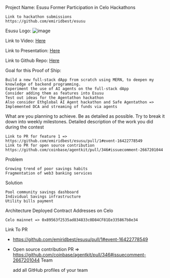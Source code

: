 Project Name: Esusu
Former Participation in Celo Hackathons

    Link to hackathon submissions
    https://github.com/emiridbest/esusu

Esusu Logo: ![image](https://github.com/user-attachments/assets/1c330865-ab34-4da1-b369-192d5f4193a6)


Link to Video: [Here](https://youtu.be/41HFfpRT5mc)

Link to Presentation: [Here](https://www.canva.com/design/DAGDFgtRRjg/rbi6dJBYbt1rEjKQW0tWgQ/view?utm_content=DAGDFgtRRjg&utm_campaign=designshare&utm_medium=link2&utm_source=uniquelinks&utlId=ha4a02222aa)

Link to Github Repo: [Here](https://github.com/emiridbest/esusu)

Goal for this Proof of Ship:

    Build a new full-stack dApp from scratch using MERN, to deepen my knowledge of backend programming.
    Experiment the use of AI agents on the full-stack dApp
    Consider adding them as features into Esusu
    Test out ideas for the Agentathon hackathon
    Also consider Ethglobal AI Agent hackathon and Safe Agentathon => Implemented DCA and streaming of funds via agents

What are you planning to achieve. Be as detailed as possible. Try to break it down into weekly milestones.
Detailed description of the work you did during the contest

    Link to PR for feature 1 => https://github.com/emiridbest/esusu/pull/1#event-16422778549
    Link to PR for open source contribution https://github.com/coinbase/agentkit/pull/346#issuecomment-2667201044

Problem

    Growing trend of poor savings habits
    Fragmentation of web3 banking services

    
Solution

    Pool community savings dashboard
    Individual Savings infrastructure
    Utility bills payment    

    
Architecture
Deployed Contract Addresses on Celo

    Celo mainnet => 0x89563f2535ad834833c0D84CF81Ee335867b8e34


Link To PR
- https://github.com/emiridbest/esusu/pull/1#event-16422778549
- Open source contribution PR => https://github.com/coinbase/agentkit/pull/346#issuecomment-2667201044
Team

    add all GitHub profiles of your team

